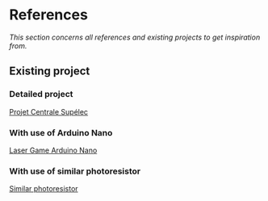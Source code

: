 # References

_This section concerns all references and existing projects to get inspiration from._

## Existing project

### Detailed project

[Projet Centrale Supélec](https://www.youtube.com/watch?v=VjxKDo3n8c4)

### With use of Arduino Nano

[Laser Game Arduino Nano](https://youtu.be/dMagQjFjXZ0)

### With use of similar photoresistor

[Similar photoresistor](https://ouiaremakers.com/posts/tutoriel-diy-laser-game)
